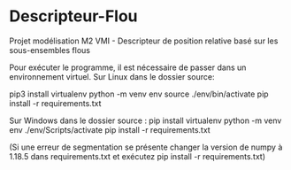 # Descripteur-Flou
Projet modélisation M2 VMI - Descripteur de position relative basé sur les sous-ensembles flous

Pour exécuter le programme, il est nécessaire de passer dans un environnement virtuel.
Sur Linux dans le dossier source:

pip3 install virtualenv
python -m venv env
source ./env/bin/activate
pip install -r requirements.txt

Sur Windows dans le dossier source :
pip install virtualenv
python -m venv env
./env/Scripts/activate
pip install -r requirements.txt

(Si une erreur de segmentation se présente changer la version de numpy à 1.18.5 dans requirements.txt et exécutez pip install -r requirements.txt)
